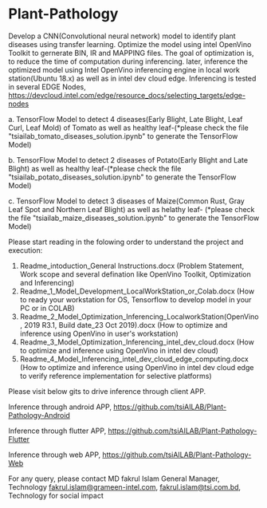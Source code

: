# Plant-Pathology

Develop a CNN(Convolutional neural network) model to identify plant diseases using transfer learning. Optimize the model using intel OpenVino Toolkit to gernerate BIN, IR and MAPPING files. The goal of optimization is, to reduce the time of computation during inferencing. later, inference the optimized model using Intel OpenVino inferencing engine in local work station(Ubuntu 18.x) as well as in intel dev cloud edge. Inferencing is tested in several EDGE Nodes,
https://devcloud.intel.com/edge/resource_docs/selecting_targets/edge-nodes

a. TensorFlow Model to detect 4 diseases(Early Blight, Late Blight, Leaf Curl, Leaf Mold) of Tomato as well as healthy leaf-(*please check the file "tsiailab_tomato_diseases_solution.ipynb" to generate the TensorFlow Model)

b. TensorFlow Model to detect 2 diseases of Potato(Early Blight and Late Blight) as well as healthy leaf-(*please check the file "tsiailab_potato_diseases_solution.ipynb" to generate the TensorFlow Model)

c. TensorFlow Model to detect 3 diseases of Maize(Common Rust, Gray Leaf Spot and Northern Leaf Blight) as well as helathy leaf-
(*please check the file "tsiailab_maize_diseases_solution.ipynb" to generate the TensorFlow Model)

Please start reading in the folowing order to understand the project and execution:
1. Readme_intoduction_General Instructions.docx
(Problem Statement, Work scope and several defination like OpenVino Toolkit, Optimization and Inferencing)
2. Readme_1_Model_Development_LocalWorkStation_or_Colab.docx
(How to ready your workstation for OS, Tensorflow to develop model in your PC or in COLAB)
3. Readme_2_Model_Optimization_Inferencing_LocalworkStation(OpenVino, 2019 R3.1, Build date_23 Oct 2019).docx
(How to optimize and inference using OpenVino in user's workstation)
4. Readme_3_Model_Optimization_Inferencing_intel_dev_cloud.docx
(How to optimize and inference using OpenVino in intel dev cloud)
5. Readme_4_Model_Inferencing_intel_dev_cloud_edge_computing.docx
(How to optimize and inference using OpenVino in intel dev cloud edge to verify reference implementation for selective platforms)

Please visit below gits to drive inference through client APP.

Inference through android APP, https://github.com/tsiAILAB/Plant-Pathology-Android

Inference through flutter APP, https://github.com/tsiAILAB/Plant-Pathology-Flutter

Inference through web APP, https://github.com/tsiAILAB/Plant-Pathology-Web

For any query, please contact
MD fakrul Islam
General Manager, Technology
fakrul.islam@grameen-intel.com,
fakrul.islam@tsi.com.bd,
Technology for social impact
